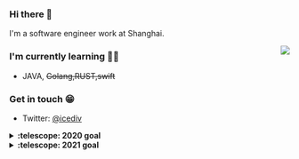 ### Hi there 👋

I'm a software engineer work at Shanghai.

<img align="right" src="https://github-readme-stats.vercel.app/api?username=zhangmx&show_icons=true&icon_color=0366d6&text_color=24292e&bg_color=ffffff&hide_title=true" />

### I'm currently learning 🐱‍👓

- JAVA, ~~Golang,RUST,swift~~

### Get in touch 😁

- Twitter: [@icediv](https://twitter.com/icediv)

<details>
  <summary><b>:telescope: 2020 goal</b></summary>
  I want to make a little change of my life.Stay alive<ins>【sucessed】<ins>.<br>
</details>
<details>
  <summary><b>:telescope: 2021 goal</b></summary>
  I want to make a little more change of my life.<br>
</details>
<!--
**zhangmx/zhangmx** is a ✨ _special_ ✨ repository because its `README.md` (this file) appears on your GitHub profile.

Here are some ideas to get you started:

- 🔭 I’m currently working on ...
- 🌱 I’m currently learning ...
- 👯 I’m looking to collaborate on ...
- 🤔 I’m looking for help with ...
- 💬 Ask me about ...
- 📫 How to reach me: ...
- 😄 Pronouns: ...
- ⚡ Fun fact: ...
-->
